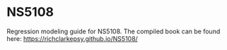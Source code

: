 # NS5108
Regression modeling guide for NS5108.
The compiled book can be found here: https://richclarkepsy.github.io/NS5108/

